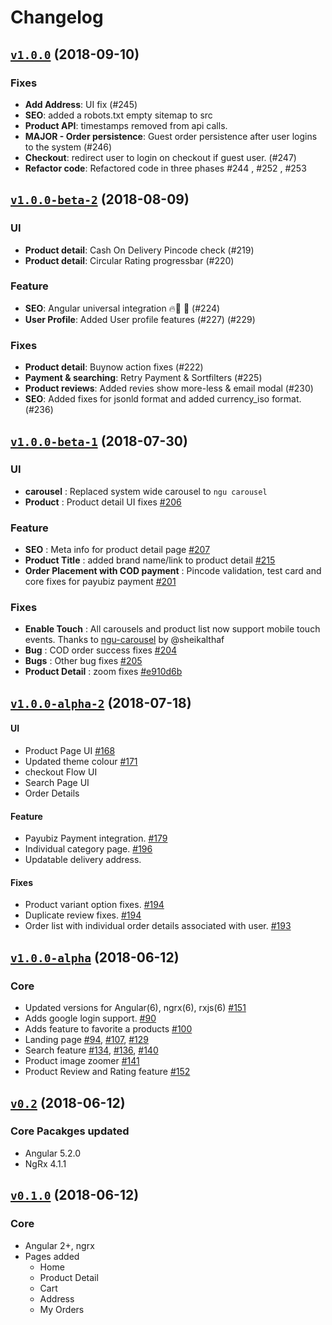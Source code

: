 # Changelog

## [`v1.0.0`][tag-1_0_0] (2018-09-10)

### Fixes

* **Add Address**: UI fix (#245) 
* **SEO**: added a robots.txt empty sitemap to src
* **Product API**: timestamps removed from api calls.
* **MAJOR - Order persistence**: Guest order persistence after user logins to the system (#246)
* **Checkout**: redirect user to login on checkout if guest user. (#247)
* **Refactor code**: Refactored code in three phases #244 , #252 , #253 


## [`v1.0.0-beta-2`][tag-1_0_0-beta-2] (2018-08-09)

### UI

* **Product detail**: Cash On Delivery Pincode check (#219)
* **Product detail**: Circular Rating progressbar (#220)

### Feature

* **SEO**: Angular universal integration 🔥🚀 🍰 (#224)
* **User Profile**: Added User profile features (#227) (#229)

### Fixes

* **Product detail**: Buynow action fixes (#222)
* **Payment & searching**: Retry Payment & Sortfilters (#225)
* **Product reviews**: Added revies show more-less & email modal (#230)
* **SEO**: Added fixes for jsonld format and added currency_iso format. (#236)

## [`v1.0.0-beta-1`][tag-1_0_0-beta-1] (2018-07-30)

### UI

- **carousel** : Replaced system wide carousel to `ngu carousel`
- **Product** : Product detail UI fixes [#206](https://github.com/aviabird/angularspree/pull/206)

### Feature

- **SEO** : Meta info for product detail page [#207](https://github.com/aviabird/angularspree/pull/207)
- **Product Title** : added brand name/link to product detail [#215](https://github.com/aviabird/angularspree/pull/215)
- **Order Placement with COD payment** : Pincode validation, test card and core fixes for payubiz payment [#201](https://github.com/aviabird/angularspree/pull/201)

### Fixes

- **Enable Touch** : All carousels and product list now support mobile touch events. Thanks to [ngu-carousel](https://github.com/sheikalthaf/ngu-carousel) by @sheikalthaf
- **Bug** : COD order success fixes [#204](https://github.com/aviabird/angularspree/pull/204)
- **Bugs** : Other bug fixes [#205](https://github.com/aviabird/angularspree/pull/205)
- **Product Detail** : zoom fixes [#e910d6b](
https://github.com/aviabird/angularspree/pull/218/commits/e910d6b5048eff58d9af53e61e1305dbef73cc64)


## [`v1.0.0-alpha-2`][tag-1_0_0-alpha-2] (2018-07-18)

#### UI

* Product Page UI [#168](https://github.com/aviabird/angularspree/pull/168)
* Updated theme colour [#171](https://github.com/aviabird/angularspree/pull/171)
* checkout Flow UI
* Search Page UI
* Order Details

#### Feature

* Payubiz Payment integration. [#179](https://github.com/aviabird/angularspree/pull/179)
* Individual category page. [#196](https://github.com/aviabird/angularspree/pull/196)
* Updatable delivery address.
 
#### Fixes

* Product variant option fixes. [#194](https://github.com/aviabird/angularspree/pull/194)
* Duplicate review fixes. [#194](https://github.com/aviabird/angularspree/pull/194)
* Order list with individual order details associated with user. [#193](https://github.com/aviabird/angularspree/pull/193)


## [`v1.0.0-alpha`][tag-1_0_0-alpha] (2018-06-12)

### Core
* Updated versions for Angular(6), ngrx(6), rxjs(6) [#151](https://github.com/aviabird/angularspree/pull/151)
* Adds google login support. [#90](https://github.com/aviabird/angularspree/pull/90)
* Adds feature to favorite a products [#100](https://github.com/aviabird/angularspree/pull/100)
* Landing page [#94](https://github.com/aviabird/angularspree/pull/94), [#107](https://github.com/aviabird/angularspree/pull/107), [#129](https://github.com/aviabird/angularspree/pull/129)
* Search feature [#134](https://github.com/aviabird/angularspree/pull/134), [#136](https://github.com/aviabird/angularspree/pull/136), [#140](https://github.com/aviabird/angularspree/pull/140)
* Product image zoomer [#141](https://github.com/aviabird/angularspree/pull/141)
* Product Review and Rating feature [#152](https://github.com/aviabird/angularspree/pull/152)

## [`v0.2`][tag-0_2] (2018-06-12)

### Core Pacakges updated
* Angular 5.2.0
* NgRx 4.1.1

## [`v0.1.0`][tag-0_1_0] (2018-06-12)

### Core
* Angular 2+, ngrx
* Pages added
  * Home
  * Product Detail
  * Cart
  * Address
  * My Orders

[tag-1_0_0]: https://github.com/aviabird/angularspree/releases/tag/v1.0.0
[tag-1_0_0-beta-2]: https://github.com/aviabird/angularspree/releases/tag/1.0.0-beta-2
[tag-1_0_0-beta-1]: https://github.com/aviabird/angularspree/releases/tag/1.0.0-beta-1
[tag-1_0_0-alpha-2]: https://github.com/aviabird/angularspree/releases/tag/1.0.0-alpha-2
[tag-1_0_0-alpha]: https://github.com/aviabird/angularspree/releases/tag/1.0.0-alpha
[tag-0_2]: https://github.com/aviabird/angularspree/releases/tag/v0.2
[tag-0_1_0]: https://github.com/aviabird/angularspree/releases/tag/v0.1.0
